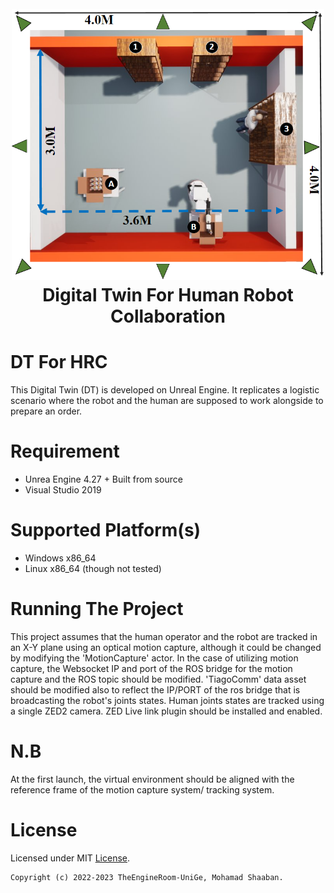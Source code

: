 <h1 align="center">
  <br>
  <a href="https://github.com/TheEngineRoom-UniGe">
    <img src="Resources/Env.png" alt="Enironment" width="500">
  </a>
  <br>
  Digital Twin For Human Robot Collaboration
  <br>
</h1>

# DT For HRC

This Digital Twin (DT) is developed on Unreal Engine. It replicates a logistic scenario where the robot and the human are supposed to work alongside to prepare an order.

# Requirement

 - Unrea Engine 4.27 + Built from source
 - Visual Studio 2019

# Supported Platform(s)

- Windows x86_64
- Linux x86_64 (though not tested)
# Running The Project

This project assumes that the human operator and the robot are tracked in an X-Y plane using an optical motion capture, although it could be changed by modifying the 'MotionCapture' actor. In the case of utilizing motion capture, the Websocket IP and port of the ROS bridge for the motion capture and the ROS topic should be modified.
'TiagoComm' data asset should be modified also to reflect the IP/PORT of the ros bridge that is broadcasting the robot's joints states.
Human joints states are tracked using a single ZED2 camera. ZED Live link plugin should be installed and enabled.

# N.B 

At the first launch, the virtual environment should be aligned with the reference frame of the motion capture system/ tracking system.

# License

Licensed under MIT [License](LICENSE).

```
Copyright (c) 2022-2023 TheEngineRoom-UniGe, Mohamad Shaaban.
```



